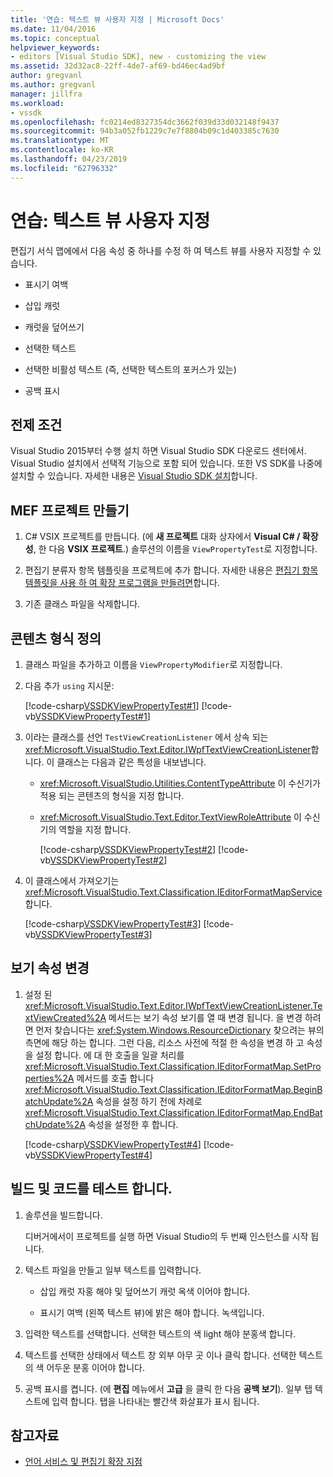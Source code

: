 ```yaml
---
title: '연습: 텍스트 뷰 사용자 지정 | Microsoft Docs'
ms.date: 11/04/2016
ms.topic: conceptual
helpviewer_keywords:
- editors [Visual Studio SDK], new - customizing the view
ms.assetid: 32d32ac8-22ff-4de7-af69-bd46ec4ad9bf
author: gregvanl
ms.author: gregvanl
manager: jillfra
ms.workload:
- vssdk
ms.openlocfilehash: fc0214ed8327354dc3662f039d33d032148f9437
ms.sourcegitcommit: 94b3a052fb1229c7e7f8804b09c1d403385c7630
ms.translationtype: MT
ms.contentlocale: ko-KR
ms.lasthandoff: 04/23/2019
ms.locfileid: "62796332"
---
```

# <a name="walkthrough-customize-the-text-view"></a>연습: 텍스트 뷰 사용자 지정
편집기 서식 맵에에서 다음 속성 중 하나를 수정 하 여 텍스트 뷰를 사용자 지정할 수 있습니다.

- 표시기 여백

- 삽입 캐럿

- 캐럿을 덮어쓰기

- 선택한 텍스트

- 선택한 비활성 텍스트 (즉, 선택한 텍스트의 포커스가 있는)

- 공백 표시

## <a name="prerequisites"></a>전제 조건
 Visual Studio 2015부터 수행 설치 하면 Visual Studio SDK 다운로드 센터에서. Visual Studio 설치에서 선택적 기능으로 포함 되어 있습니다. 또한 VS SDK를 나중에 설치할 수 있습니다. 자세한 내용은 [Visual Studio SDK 설치](../extensibility/installing-the-visual-studio-sdk.md)합니다.

## <a name="create-a-mef-project"></a>MEF 프로젝트 만들기

1. C# VSIX 프로젝트를 만듭니다. (에 **새 프로젝트** 대화 상자에서 **Visual C# / 확장성**, 한 다음 **VSIX 프로젝트**.) 솔루션의 이름을 `ViewPropertyTest`로 지정합니다.

2. 편집기 분류자 항목 템플릿을 프로젝트에 추가 합니다. 자세한 내용은 [편집기 항목 템플릿을 사용 하 여 확장 프로그램을 만들려면](../extensibility/creating-an-extension-with-an-editor-item-template.md)합니다.

3. 기존 클래스 파일을 삭제합니다.

## <a name="define-the-content-type"></a>콘텐츠 형식 정의

1. 클래스 파일을 추가하고 이름을 `ViewPropertyModifier`로 지정합니다.

2. 다음 추가 `using` 지시문:

    [!code-csharp[VSSDKViewPropertyTest#1](../extensibility/codesnippet/CSharp/walkthrough-customizing-the-text-view_1.cs)]
    [!code-vb[VSSDKViewPropertyTest#1](../extensibility/codesnippet/VisualBasic/walkthrough-customizing-the-text-view_1.vb)]

3. 이라는 클래스를 선언 `TestViewCreationListener` 에서 상속 되는 <xref:Microsoft.VisualStudio.Text.Editor.IWpfTextViewCreationListener>합니다. 이 클래스는 다음과 같은 특성을 내보냅니다.

   - <xref:Microsoft.VisualStudio.Utilities.ContentTypeAttribute> 이 수신기가 적용 되는 콘텐츠의 형식을 지정 합니다.

   - <xref:Microsoft.VisualStudio.Text.Editor.TextViewRoleAttribute> 이 수신기의 역할을 지정 합니다.

     [!code-csharp[VSSDKViewPropertyTest#2](../extensibility/codesnippet/CSharp/walkthrough-customizing-the-text-view_2.cs)]
     [!code-vb[VSSDKViewPropertyTest#2](../extensibility/codesnippet/VisualBasic/walkthrough-customizing-the-text-view_2.vb)]

4. 이 클래스에서 가져오기는 <xref:Microsoft.VisualStudio.Text.Classification.IEditorFormatMapService>합니다.

    [!code-csharp[VSSDKViewPropertyTest#3](../extensibility/codesnippet/CSharp/walkthrough-customizing-the-text-view_3.cs)]
    [!code-vb[VSSDKViewPropertyTest#3](../extensibility/codesnippet/VisualBasic/walkthrough-customizing-the-text-view_3.vb)]

## <a name="change-the-view-properties"></a>보기 속성 변경

1. 설정 된 <xref:Microsoft.VisualStudio.Text.Editor.IWpfTextViewCreationListener.TextViewCreated%2A> 메서드는 보기 속성 보기를 열 때 변경 됩니다. 을 변경 하려면 먼저 찾습니다는 <xref:System.Windows.ResourceDictionary> 찾으려는 뷰의 측면에 해당 하는 합니다. 그런 다음, 리소스 사전에 적절 한 속성을 변경 하 고 속성을 설정 합니다. 에 대 한 호출을 일괄 처리를 <xref:Microsoft.VisualStudio.Text.Classification.IEditorFormatMap.SetProperties%2A> 메서드를 호출 합니다 <xref:Microsoft.VisualStudio.Text.Classification.IEditorFormatMap.BeginBatchUpdate%2A> 속성을 설정 하기 전에 차례로 <xref:Microsoft.VisualStudio.Text.Classification.IEditorFormatMap.EndBatchUpdate%2A> 속성을 설정한 후 합니다.

     [!code-csharp[VSSDKViewPropertyTest#4](../extensibility/codesnippet/CSharp/walkthrough-customizing-the-text-view_4.cs)]
     [!code-vb[VSSDKViewPropertyTest#4](../extensibility/codesnippet/VisualBasic/walkthrough-customizing-the-text-view_4.vb)]

## <a name="build-and-test-the-code"></a>빌드 및 코드를 테스트 합니다.

1. 솔루션을 빌드합니다.

     디버거에서이 프로젝트를 실행 하면 Visual Studio의 두 번째 인스턴스를 시작 됩니다.

2. 텍스트 파일을 만들고 일부 텍스트를 입력합니다.

    - 삽입 캐럿 자홍 해야 및 덮어쓰기 캐럿 옥색 이어야 합니다.

    - 표시기 여백 (왼쪽 텍스트 뷰)에 밝은 해야 합니다. 녹색입니다.

3. 입력한 텍스트를 선택합니다. 선택한 텍스트의 색 light 해야 분홍색 합니다.

4. 텍스트를 선택한 상태에서 텍스트 창 외부 아무 곳 이나 클릭 합니다. 선택한 텍스트의 색 어두운 분홍 이어야 합니다.

5. 공백 표시를 켭니다. (에 **편집** 메뉴에서 **고급** 을 클릭 한 다음 **공백 보기**). 일부 탭 텍스트에 입력 합니다. 탭을 나타내는 빨간색 화살표가 표시 됩니다.

## <a name="see-also"></a>참고자료
- [언어 서비스 및 편집기 확장 지점](../extensibility/language-service-and-editor-extension-points.md)